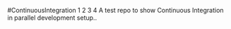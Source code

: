 #ContinuousIntegration
1
2
3
4
A test repo to show Continuous Integration in parallel development setup..

